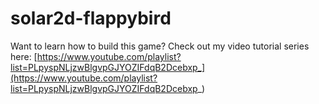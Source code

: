 # solar2d-flappybird

Want to learn how to build this game?
Check out my video tutorial series here:
[https://www.youtube.com/playlist?list=PLpyspNLjzwBlgvpGJYOZIFdqB2Dcebxp_](https://www.youtube.com/playlist?list=PLpyspNLjzwBlgvpGJYOZIFdqB2Dcebxp_)
